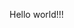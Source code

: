 <!DOCTYPE html>
<html lang="en">
<head>
    <meta charset="UTF-8">
    <title>1</title>
</head>
<body>
    <p>Hello world!!!</p> 
</body>
</html>














